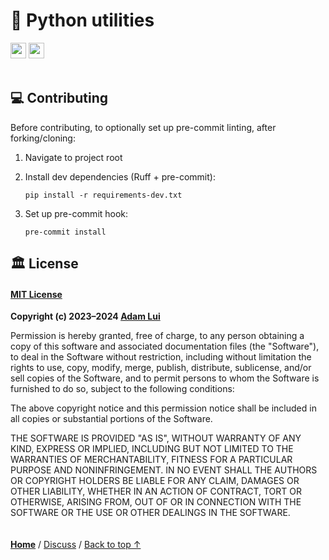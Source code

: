 # 🐍 Python utilities

<a href="#%EF%B8%8F-license"><img height=25 src="https://img.shields.io/badge/License-MIT-fcde7b.svg?logo=internetarchive&logoColor=white&labelColor=464646&style=for-the-badge"></a>
<a href="https://app.codacy.com/gh/adamlui/python-utils/commits?utm_source=adamlui-python-utils&utm_content=github_shield"><img height=25 src="https://img.shields.io/codacy/grade/c86518b1ca8548d3a8a2cabfc36c6054?label=Code+Quality&logo=codacy&logoColor=white&labelColor=464646&color=b5fc7b&style=for-the-badge"></a>
<br><br>

## 💻 Contributing

Before contributing, to optionally set up pre-commit linting, after forking/cloning:

1. Navigate to project root

2. Install dev dependencies (Ruff + pre-commit):
   
   ```
   pip install -r requirements-dev.txt
   ```

3. Set up pre-commit hook:
  
   ```
   pre-commit install
   ```

## 🏛️ License

#### [MIT License](../LICENSE.md)

**Copyright (c) 2023–2024 [Adam Lui](https://github.com/adamlui)**

Permission is hereby granted, free of charge, to any person obtaining a copy
of this software and associated documentation files (the "Software"), to deal
in the Software without restriction, including without limitation the rights
to use, copy, modify, merge, publish, distribute, sublicense, and/or sell
copies of the Software, and to permit persons to whom the Software is
furnished to do so, subject to the following conditions:

The above copyright notice and this permission notice shall be included in all
copies or substantial portions of the Software.

THE SOFTWARE IS PROVIDED "AS IS", WITHOUT WARRANTY OF ANY KIND, EXPRESS OR
IMPLIED, INCLUDING BUT NOT LIMITED TO THE WARRANTIES OF MERCHANTABILITY,
FITNESS FOR A PARTICULAR PURPOSE AND NONINFRINGEMENT. IN NO EVENT SHALL THE
AUTHORS OR COPYRIGHT HOLDERS BE LIABLE FOR ANY CLAIM, DAMAGES OR OTHER
LIABILITY, WHETHER IN AN ACTION OF CONTRACT, TORT OR OTHERWISE, ARISING FROM,
OUT OF OR IN CONNECTION WITH THE SOFTWARE OR THE USE OR OTHER DEALINGS IN THE
SOFTWARE.

<img height=6px width="100%" src="https://raw.githubusercontent.com/andreasbm/readme/master/assets/lines/aqua.png">

<a href="https://github.com/adamlui">**Home**</a> /
<a href="https://github.com/adamlui/python-utils/discussions">Discuss</a> /
<a href="#-python-utilities">Back to top ↑</a>
